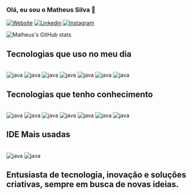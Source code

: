
### Olá, eu sou o Matheus Silva 👋

[![Website](https://img.shields.io/badge/website-000000?style=for-the-badge&logo=About.me&logoColor=white)](https://matheusdev2024.github.io/MatheusDev/)
[![Linkedin](https://img.shields.io/badge/LinkedIn-0077B5?style=for-the-badge&logo=linkedin&logoColor=white
)](https://meusite)
[![Instagram](https://img.shields.io/badge/Instagram-E4405F?style=for-the-badge&logo=instagram&logoColor=white
)](https://meusite)

![Matheus's GitHub stats](https://github-readme-stats.vercel.app/api?username=matheusDev2024&show_icons=true&theme=radical)



## Tecnologias que uso no meu dia

<div style="display: inline_block"></br>
    <img **align**="center" alt="java" src="https://img.shields.io/badge/Java-ED8B00?style=for-the-badge&logo=openjdk&logoColor=white"/>
    <img **align**="center" alt="java" src="https://img.shields.io/badge/MySQL-00000F?style=for-the-badge&logo=mysql&logoColor=white"/>
    <img **align**="center" alt="java" src="https://img.shields.io/badge/MongoDB-4EA94B?style=for-the-badge&logo=mongodb&logoColor=white"/>
    <img **align**="center" alt="java" src="https://img.shields.io/badge/Microsoft_Azure-0089D6?style=for-the-badge&logo=microsoft-azure&logoColor=white"/>
    <img **align**="center" alt="java" src="https://img.shields.io/badge/Microsoft_Excel-217346?style=for-the-badge&logo=microsoft-excel&logoColor=white"/>
    <img **align**="center" alt="java" src="https://img.shields.io/badge/Linux-FCC624?style=for-the-badge&logo=linux&logoColor=black"/>
    <img **align**="center" alt="java" src="https://img.shields.io/badge/React_Native-20232A?style=for-the-badge&logo=react&logoColor=61DAFB"/>
    
</div>

## Tecnologias que tenho conhecimento

<div style="display: inline_block"></br>
    <img **align**="center" alt="java" src="https://img.shields.io/badge/HTML5-E34F26?style=for-the-badge&logo=html5&logoColor=whitee"/>
    <img **align**="center" alt="java" src="https://img.shields.io/badge/CSS3-1572B6?style=for-the-badge&logo=css3&logoColor=white"/>
    <img **align**="center" alt="java" src="https://img.shields.io/badge/JavaScript-323330?style=for-the-badge&logo=javascript&logoColor=F7DF1"/>
    <img **align**="center" alt="java" src="https://img.shields.io/badge/Node.js-43853D?style=for-the-badge&logo=node.js&logoColor=white"/>
     <img **align**="center" alt="java" src="https://img.shields.io/badge/C%2B%2B-00599C?style=for-the-badge&logo=c%2B%2B&logoColor=white"/>
      <img **align**="center" alt="java" src="https://img.shields.io/badge/.NET-5C2D91?style=for-the-badge&logo=.net&logoColor=white"/>
       <img **align**="center" alt="java" src="https://img.shields.io/badge/Python-14354C?style=for-the-badge&logo=python&logoColor=white"/>
    

</div>


## IDE Mais usadas
<div style="display: inline_block"></br>
<img class="center-img"  alt="java" src="https://img.shields.io/badge/Eclipse-2C2255?style=for-the-badge&logo=eclipse&logoColor=white" />
<img class="center-img" alt="java" src="https://img.shields.io/badge/IntelliJ_IDEA-000000.svg?style=for-the-badge&logo=intellij-idea&logoColor=white" />
    
</div>


## Entusiasta de tecnologia, inovação e soluções criativas, sempre em busca de novas ideias.

